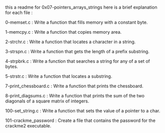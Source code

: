 this a readme for 0x07-pointers_arrays_strings
here is a brief explanation for each file :

0-memset.c : Write a function that fills memory with a constant byte.

1-memcpy.c : Write a function that copies memory area.

2-strchr.c : Write a function that locates a character in a string.

3-strspn.c : Write a function that gets the length of a prefix substring.

4-strpbrk.c : Write a function that searches a string for any of a set of bytes.

5-strstr.c : Write a function that locates a substring.

7-print_chessboard.c : Write a function that prints the chessboard.

8-print_diagsums.c : Write a function that prints the sum of the two diagonals of a square matrix of integers.

100-set_string.c : Write a function that sets the value of a pointer to a char.

101-crackme_password : Create a file that contains the password for the crackme2 executable.
